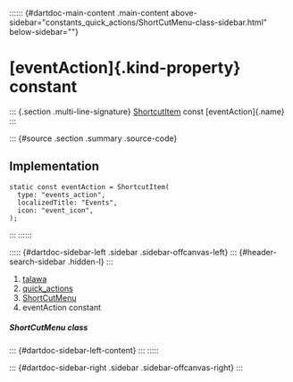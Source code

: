 :::::: {#dartdoc-main-content .main-content above-sidebar="constants_quick_actions/ShortCutMenu-class-sidebar.html" below-sidebar=""}
<div>

# [eventAction]{.kind-property} constant

</div>

::: {.section .multi-line-signature}
[ShortcutItem](https://pub.dev/documentation/quick_actions_platform_interface/1.1.0/quick_actions_platform_interface/ShortcutItem-class.html)
const [eventAction]{.name}
:::

::: {#source .section .summary .source-code}
## Implementation

``` language-dart
static const eventAction = ShortcutItem(
  type: "events_action",
  localizedTitle: "Events",
  icon: "event_icon",
);
```
:::
::::::

::::: {#dartdoc-sidebar-left .sidebar .sidebar-offcanvas-left}
::: {#header-search-sidebar .hidden-l}
:::

1.  [talawa](../../index.html)
2.  [quick_actions](../../constants_quick_actions/)
3.  [ShortCutMenu](../../constants_quick_actions/ShortCutMenu-class.html)
4.  eventAction constant

##### ShortCutMenu class

::: {#dartdoc-sidebar-left-content}
:::
:::::

::: {#dartdoc-sidebar-right .sidebar .sidebar-offcanvas-right}
:::
